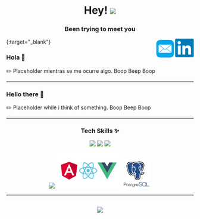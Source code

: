 <h1 align="center">Hey! <img src="https://raw.githubusercontent.com/MartinHeinz/MartinHeinz/master/wave.gif" width="30"></h1>
<h3 align="center">Been trying to meet you</h3>

[<img src="linkedin.png" width="50" align="right"/>](https://www.linkedin.com/in/javicastillo89/){:target="_blank"}
[<img src="mail.png" width="54" align="right"/>](mailto:jav.castonatt@gmail.com)

### Hola 👋

 ✏️ Placeholder mientras se me ocurre algo. Boop Beep Boop

----------------------------------------------------

### Hello there 👋

✏️ Placeholder while i think of something. Boop Beep Boop

----------------------------------------------------
<div align="center">
<h3 align="center">Tech Skills ✨</h3>

<img src="https://upload.wikimedia.org/wikipedia/commons/thumb/9/9a/Visual_Studio_Code_1.35_icon.svg/2048px-Visual_Studio_Code_1.35_icon.svg.png" width="60"/>  <img src="https://brandslogos.com/wp-content/uploads/thumbs/firebase-logo-vector.svg" width="50"/>  <img src="https://iconape.com/wp-content/png_logo_vector/git-icon.png" width="60"/> 

<img src="https://www.opengis.ch/wp-content/uploads/2020/04/django-python-logo.png" width="80"/> <img src="pngegg.png" width="170"/> <img src="pngegg_2.png" width="80"/>
</div>

----------------------------------------------------

<br>
<div align="center"><img src="https://raw.githubusercontent.com/MartinHeinz/MartinHeinz/master/wave.gif" width="50"></div>